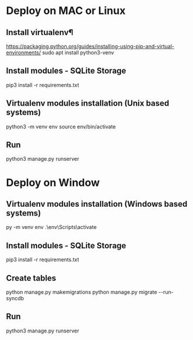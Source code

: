 # Deploy on MAC or Linux
## Install virtualenv¶
https://packaging.python.org/guides/installing-using-pip-and-virtual-environments/
sudo apt install python3-venv
## Install modules - SQLite Storage
pip3 install -r requirements.txt
## Virtualenv modules installation (Unix based systems)
python3 -m venv env
source env/bin/activate
## Run 
python3 manage.py runserver 

# Deploy on Window
## Virtualenv modules installation (Windows based systems)
py -m venv env
.\env\Scripts\activate
## Install modules - SQLite Storage
pip3 install -r requirements.txt
## Create tables
python manage.py makemigrations
python manage.py migrate --run-syncdb
## Run 
python3 manage.py runserver 
